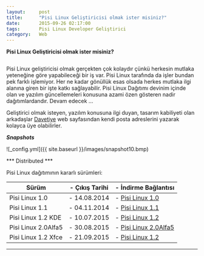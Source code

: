 ```yaml
---
layout:     post
title:      "Pisi Linux Geliştiricisi olmak ister misiniz?"
date:       2015-09-26 02:17:00
tags:       Pisi Linux Developer Geliştirici
category:   Web
---
```


**Pisi Linux Geliştiricisi olmak ister misiniz?**

```26 Eylül 2015 - Türkiye
```

Pisi Linux geliştiricisi olmak gerçekten çok kolaydır çünkü herkesin mutlaka yeteneğine göre yapabileceği bir iş var. Pisi Linux tarafında da işler bundan pek farklı işlemiyor. Her ne kadar gönüllük esas olsada herkes mutlaka ilgi alanına giren bir işte katkı sağlayabilir. Pisi Linux Dağıtımı devinim içinde olan ve yazılım güncellemeleri konusuna azami özen gösteren nadir dağıtımlardandır. Devam edecek ...

Geliştirici olmak isteyen, yazılım konusuna ilgi duyan, tasarım kabiliyeti olan arkadaşlar [Davetiye](http://samibabat.com/project/slack/invite/) web sayfasından kendi posta adreslerini yazarak kolayca üye olabilirler.

***Snapshots***

![_config.yml]({{ site.baseurl }}/images/snapshot10.bmp)

*** Distributed ***

Pisi Linux dağıtımının kararlı sürümleri:

| Sürüm                  |- Çıkış Tarihi |- İndirme Bağlantısı |
|------------------------|---------------|---------------------|
| Pisi Linux 1.0         |- 14.08.2014   |- [Pisi Linux 1.0](http://sourceforge.net/projects/pisilinux/files/1.0/)|
| Pisi Linux 1.1         |- 04.11.2014   |- [Pisi Linux 1.1](http://sourceforge.net/projects/pisilinux/files/1.1/)|
| Pisi Linux 1.2 KDE     |- 10.07.2015   |- [Pisi Linux 1.2](http://sourceforge.net/projects/pisilinux/files/1.2/)|
| Pisi Linux 2.0Alfa5    |- 30.08.2015   |- [Pisi Linux 2.0Alfa5](http://openload.co/f/vuimrNgPjSE/Pisi-Linux-2.0-Alfa5-KDE5-KaraKedi-x86_64.iso)|
| Pisi Linux 1.2 Xfce    |- 21.09.2015   |- [Pisi Linux 1.2](http://openload.co/f/R6JeYpGW3BM/Pisi-Linux-1.2-XFCE-x86_64.iso)|


---